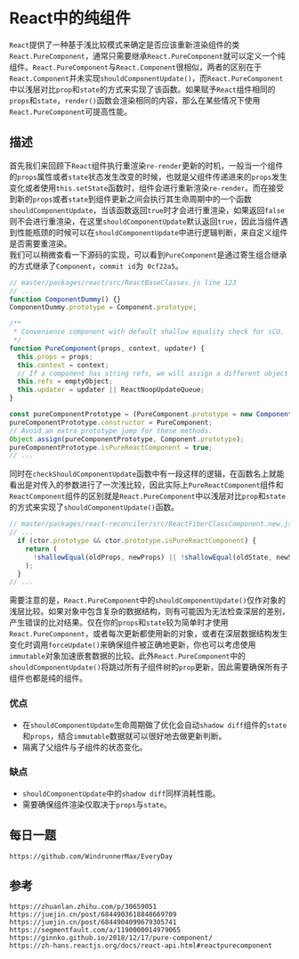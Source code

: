 # React中的纯组件
`React`提供了一种基于浅比较模式来确定是否应该重新渲染组件的类`React.PureComponent`，通常只需要继承`React.PureComponent`就可以定义一个纯组件。`React.PureComponent`与`React.Component`很相似，两者的区别在于`React.Component`并未实现`shouldComponentUpdate()`，而`React.PureComponent`中以浅层对比`prop`和`state`的方式来实现了该函数。如果赋予`React`组件相同的`props`和`state`，`render()`函数会渲染相同的内容，那么在某些情况下使用`React.PureComponent`可提高性能。

## 描述
首先我们来回顾下`React`组件执行重渲染`re-render`更新的时机，一般当一个组件的`props`属性或者`state`状态发生改变的时候，也就是父组件传递进来的`props`发生变化或者使用`this.setState`函数时，组件会进行重新渲染`re-render`。而在接受到新的`props`或者`state`到组件更新之间会执行其生命周期中的一个函数`shouldComponentUpdate`，当该函数返回`true`时才会进行重渲染，如果返回`false`则不会进行重渲染，在这里`shouldComponentUpdate`默认返回`true`，因此当组件遇到性能瓶颈的时候可以在`shouldComponentUpdate`中进行逻辑判断，来自定义组件是否需要重渲染。  
我们可以稍微查看一下源码的实现，可以看到`PureComponent`是通过寄生组合继承的方式继承了`Component`，`commit id`为` 0cf22a5`。

```javascript
// master/packages/react/src/ReactBaseClasses.js line 123
// ...
function ComponentDummy() {}
ComponentDummy.prototype = Component.prototype;

/**
 * Convenience component with default shallow equality check for sCU.
 */
function PureComponent(props, context, updater) {
  this.props = props;
  this.context = context;
  // If a component has string refs, we will assign a different object later.
  this.refs = emptyObject;
  this.updater = updater || ReactNoopUpdateQueue;
}

const pureComponentPrototype = (PureComponent.prototype = new ComponentDummy());
pureComponentPrototype.constructor = PureComponent;
// Avoid an extra prototype jump for these methods.
Object.assign(pureComponentPrototype, Component.prototype);
pureComponentPrototype.isPureReactComponent = true;
// ...
```

同时在`checkShouldComponentUpdate`函数中有一段这样的逻辑，在函数名上就能看出是对传入的参数进行了一次浅比较，因此实际上`PureReactComponent`组件和`ReactComponent`组件的区别就是`React.PureComponent`中以浅层对比`prop`和`state`的方式来实现了`shouldComponentUpdate()`函数。

```javascript
// master/packages/react-reconciler/src/ReactFiberClassComponent.new.js line 334
// ...
  if (ctor.prototype && ctor.prototype.isPureReactComponent) {
    return (
      !shallowEqual(oldProps, newProps) || !shallowEqual(oldState, newState)
    );
  }
// ...
```

需要注意的是，`React.PureComponent`中的`shouldComponentUpdate()`仅作对象的浅层比较。如果对象中包含复杂的数据结构，则有可能因为无法检查深层的差别，产生错误的比对结果。仅在你的`props`和`state`较为简单时才使用`React.PureComponent`，或者每次更新都使用新的对象，或者在深层数据结构发生变化时调用`forceUpdate()`来确保组件被正确地更新，你也可以考虑使用`immutable`对象加速嵌套数据的比较。此外`React.PureComponent`中的`shouldComponentUpdate()`将跳过所有子组件树的`prop`更新，因此需要确保所有子组件也都是纯的组件。

### 优点
* 在`shouldComponentUpdate`生命周期做了优化会自动`shadow diff`组件的`state`和`props`，结合`immutable`数据就可以很好地去做更新判断。
* 隔离了父组件与子组件的状态变化。

### 缺点
* `shouldComponentUpdate`中的`shadow diff`同样消耗性能。
* 需要确保组件渲染仅取决于`props`与`state`。

## 每日一题

```
https://github.com/WindrunnerMax/EveryDay
```

## 参考

```
https://zhuanlan.zhihu.com/p/30659051
https://juejin.cn/post/6844903618848669709
https://juejin.cn/post/6844904099679305741
https://segmentfault.com/a/1190000014979065
https://ginnko.github.io/2018/12/17/pure-component/
https://zh-hans.reactjs.org/docs/react-api.html#reactpurecomponent
```

